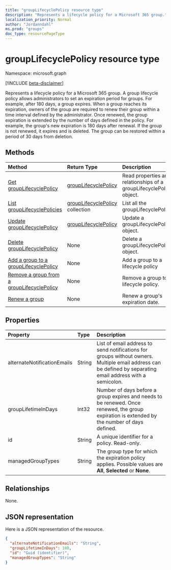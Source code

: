 ```yaml
---
title: "groupLifecyclePolicy resource type"
description: "Represents a lifecycle policy for a Microsoft 365 group."
localization_priority: Normal
author: "Jordanndahl"
ms.prod: "groups"
doc_type: resourcePageType
---
```


# groupLifecyclePolicy resource type

Namespace: microsoft.graph

[!INCLUDE [beta-disclaimer](../../includes/beta-disclaimer.md)]

Represents a lifecycle policy for a Microsoft 365 group. A group lifecycle policy allows administrators to set an expiration period for groups. For example, after 180 days, a group expires. When a group reaches its expiration, owners of the group are required to renew their group within a time interval defined by the administrator. Once renewed, the group expiration is extended by the number of days defined in the policy. For example, the group's new expiration is 180 days after renewal. If the group is not renewed, it expires and is deleted. The group can be restored within a period of 30 days from deletion.

## Methods

| Method | Return Type | Description |
|:---------------|:--------|:----------|
|[Get groupLifecyclePolicy](../api/grouplifecyclepolicy-get.md) | [groupLifecyclePolicy](grouplifecyclepolicy.md) |Read properties and relationships of a groupLifecyclePolicy object.|
|[List groupLifecyclePolicies](../api/grouplifecyclepolicy-list.md) | [groupLifecyclePolicy](grouplifecyclepolicy.md) collection | List all the groupLifecyclePolicies. |
|[Update groupLifecyclePolicy](../api/grouplifecyclepolicy-update.md) | [groupLifecyclePolicy](grouplifecyclepolicy.md)	| Update a groupLifecyclePolicy object. |
|[Delete groupLifecyclePolicy](../api/grouplifecyclepolicy-delete.md) | None | Delete a groupLifecyclePolicy object. |
|[Add a group to a groupLifecyclePolicy](../api/grouplifecyclepolicy-addgroup.md)|None| Add a group to a lifecycle policy |
|[Remove a group from a groupLifecyclePolicy](../api/grouplifecyclepolicy-removegroup.md)|None| Remove a group to a lifecycle policy. |
|[Renew a group](../api/grouplifecyclepolicy-renewgroup.md)|None| Renew a group's expiration date. |

## Properties

| Property | Type | Description |
|:---------------|:--------|:----------|
|alternateNotificationEmails|String| List of email address to send notifications for groups without owners. Multiple email address can be defined by separating email address with a semicolon. |
|groupLifetimeInDays|Int32| Number of days before a group expires and needs to be renewed. Once renewed, the group expiration is extended by the number of days defined. |
|id|String| A unique identifier for a policy. Read-only.|
|managedGroupTypes|String| The group type for which the expiration policy applies. Possible values are **All**, **Selected** or **None**. |

## Relationships

None.

## JSON representation

Here is a JSON representation of the resource.

<!-- {
  "blockType": "resource",
  "optionalProperties": [

  ],
  "@odata.type": "microsoft.graph.groupLifecyclePolicy"
}-->

```json
{
  "alternateNotificationEmails": "String",
  "groupLifetimeInDays": 180,
  "id": "Guid (identifier)",
  "managedGroupTypes": "String"
}

```

<!-- uuid: 8fcb5dbc-d5aa-4681-8e31-b001d5168d79
2015-10-25 14:57:30 UTC -->
<!-- {
  "type": "#page.annotation",
  "description": "groupLifecyclePolicy resource",
  "keywords": "",
  "section": "documentation",
  "tocPath": ""
}-->



